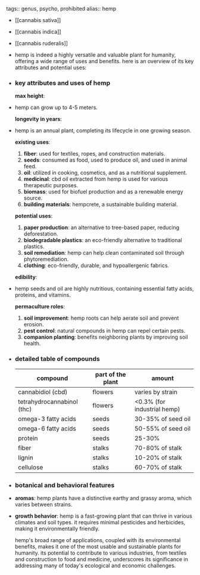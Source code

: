tags:: genus, psycho, prohibited
alias:: hemp

- [[cannabis sativa]]
- [[cannabis indica]]
- [[cannabis ruderalis]]
- hemp is indeed a highly versatile and valuable plant for humanity, offering a wide range of uses and benefits. here is an overview of its key attributes and potential uses:
- ### key attributes and uses of hemp
  
  **max height**:
- hemp can grow up to 4-5 meters.
  
  **longevity in years**:
- hemp is an annual plant, completing its lifecycle in one growing season.
  
  **existing uses**:
  1. **fiber**: used for textiles, ropes, and construction materials.
  2. **seeds**: consumed as food, used to produce oil, and used in animal feed.
  3. **oil**: utilized in cooking, cosmetics, and as a nutritional supplement.
  4. **medicinal**: cbd oil extracted from hemp is used for various therapeutic purposes.
  5. **biomass**: used for biofuel production and as a renewable energy source.
  6. **building materials**: hempcrete, a sustainable building material.
  
  **potential uses**:
  1. **paper production**: an alternative to tree-based paper, reducing deforestation.
  2. **biodegradable plastics**: an eco-friendly alternative to traditional plastics.
  3. **soil remediation**: hemp can help clean contaminated soil through phytoremediation.
  4. **clothing**: eco-friendly, durable, and hypoallergenic fabrics.
  
  **edibility**:
- hemp seeds and oil are highly nutritious, containing essential fatty acids, proteins, and vitamins.
  
  **permaculture roles**:
  1. **soil improvement**: hemp roots can help aerate soil and prevent erosion.
  2. **pest control**: natural compounds in hemp can repel certain pests.
  3. **companion planting**: benefits neighboring plants by improving soil health.
- ### detailed table of compounds
  
  | compound                  | part of the plant      | amount                |
  |---------------------------|------------------------|-----------------------|
  | cannabidiol (cbd)         | flowers                | varies by strain      |
  | tetrahydrocannabinol (thc)| flowers                | <0.3% (for industrial hemp)|
  | omega-3 fatty acids       | seeds                  | 30-35% of seed oil    |
  | omega-6 fatty acids       | seeds                  | 50-55% of seed oil    |
  | protein                   | seeds                  | 25-30%                |
  | fiber                     | stalks                 | 70-80% of stalk       |
  | lignin                    | stalks                 | 10-20% of stalk       |
  | cellulose                 | stalks                 | 60-70% of stalk       |
- ### botanical and behavioral features
- **aromas**: hemp plants have a distinctive earthy and grassy aroma, which varies between strains.
- **growth behavior**: hemp is a fast-growing plant that can thrive in various climates and soil types. it requires minimal pesticides and herbicides, making it environmentally friendly.
  
  hemp's broad range of applications, coupled with its environmental benefits, makes it one of the most usable and sustainable plants for humanity. its potential to contribute to various industries, from textiles and construction to food and medicine, underscores its significance in addressing many of today's ecological and economic challenges.